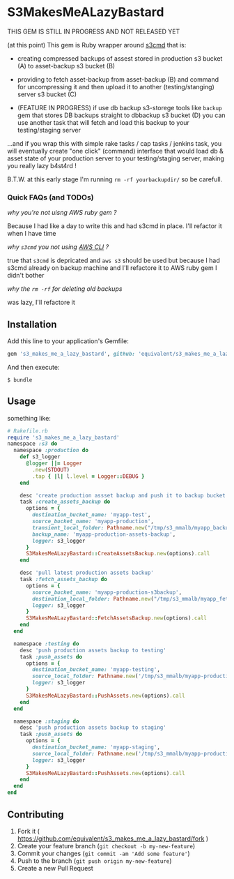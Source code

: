 # S3MakesMeALazyBastard

THIS GEM IS STILL IN PROGRESS AND NOT RELEASED YET


(at this point) This gem is Ruby wrapper around [s3cmd](http://s3tools.org/s3cmd) that
is:

* creating compressed backups of assest stored in production s3 bucket (A) to
  asset-backup s3 bucket (B)
* providing to fetch asset-backup from asset-backup (B) and command for
  uncompressing it and then upload it to  another
  (testing/stanging) server s3 bucket (C)

* (FEATURE IN PROGRESS) if use db backup s3-storege tools like `backup` gem that stores
  DB backups straight to dbbackup s3 bucket (D) you can use another task
  that will fetch and load this backup to your testing/staging server 


...and if you wrap this with simple rake tasks / cap tasks / jenkins
task, you will eventually create "one click" (command) interface that
would load db & asset state of your production server to your testing/staging
server, making you really lazy b4st4rd !

B.T.W. at this early stage I'm running `rm -rf yourbackupdir/` so be
carefull.

### Quick FAQs (and TODOs)

*why you're not uisng AWS ruby gem ?*

Because I had like a day to write this and had s3cmd in place. I'll
refactor it when I have time

*why `s3cmd` you not using [AWS CLI](http://aws.amazon.com/cli/) ?*

true that `s3cmd` is depricated and `aws s3` should be used but because
I had s3cmd already on backup machine and I'll refactore it to AWS ruby
gem I didn't bother

*why the `rm -rf` for deleting old backups*

was lazy, I'll refactore it

## Installation

Add this line to your application's Gemfile:

```ruby
gem 's3_makes_me_a_lazy_bastard', github: 'equivalent/s3_makes_me_a_lazy_bastard'
```

And then execute:

    $ bundle

## Usage

something like: 

```ruby
# Rakefile.rb
require 's3_makes_me_a_lazy_bastard'
namespace :s3 do
  namespace :production do
    def s3_logger
      @logger ||= Logger
        .new(STDOUT)
        .tap { |l| l.level = Logger::DEBUG }
    end

    desc 'create production assset backup and push it to backup bucket'
    task :create_assets_backup do
      options = {
        destination_bucket_name: 'myapp-test',
        source_bucket_name: 'myapp-production',
        transient_local_folder: Pathname.new("/tmp/s3_mmalb/myapp_backup"),
        backup_name: 'myapp-production-assets-backup',
        logger: s3_logger
      }
      S3MakesMeALazyBastard::CreateAssetsBackup.new(options).call
    end

    desc 'pull latest production assets backup'
    task :fetch_assets_backup do
      options = {
        source_bucket_name: 'myapp-production-s3backup',
        destination_local_folder: Pathname.new("/tmp/s3_mmalb/myapp_fetch"),
        logger: s3_logger
      }
      S3MakesMeALazyBastard::FetchAssetsBackup.new(options).call
    end
  end

  namespace :testing do
    desc 'push production assets backup to testing'
    task :push_assets do
      options = {
        destination_bucket_name: 'myapp-testing',
        source_local_folder: Pathname.new('/tmp/s3_mmalb/myapp-production/uploads'),
        logger: s3_logger
      }
      S3MakesMeALazyBastard::PushAssets.new(options).call
    end
  end

  namespace :staging do
    desc 'push production assets backup to staging'
    task :push_assets do
      options = {
        destination_bucket_name: 'myapp-staging',
        source_local_folder: Pathname.new('/tmp/s3_mmalb/myapp-production/uploads'),
        logger: s3_logger
      }
      S3MakesMeALazyBastard::PushAssets.new(options).call
    end
  end
end
```

## Contributing

1. Fork it ( https://github.com/equivalent/s3_makes_me_a_lazy_bastard/fork )
2. Create your feature branch (`git checkout -b my-new-feature`)
3. Commit your changes (`git commit -am 'Add some feature'`)
4. Push to the branch (`git push origin my-new-feature`)
5. Create a new Pull Request
